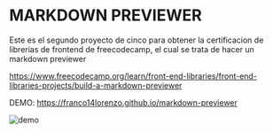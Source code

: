 # MARKDOWN PREVIEWER

Este es el segundo proyecto de cinco para obtener la certificacion de librerias de frontend de freecodecamp, el cual se trata de hacer un markdown previewer

https://www.freecodecamp.org/learn/front-end-libraries/front-end-libraries-projects/build-a-markdown-previewer

DEMO: https://franco14lorenzo.github.io/markdown-previewer

![demo](https://i.ibb.co/SNVfJcZ/markdown-previewer.png)
